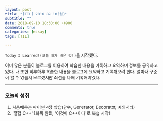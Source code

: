 ```yaml
---
layout: post
title: "[TIL] 2018.09.10(월)"
subtitle: ""
date: 2018-09-10 18:30:00 +0900
comments: true
categories: [essay]
tags: [TIL]

---
```


`Today I Learned!(오늘 내가 배운 것!)`을 시작했다.

이미 많은 분들이 블로그를 이용하여 학습한 내용을 기록하고 요약하며 정보를 공유하고 있다. 나 또한 하루하루 학습한 내용을 블로그에 요약하고 기록해보려 한다. 얼마나 꾸준히 할 수 있을지 모르겠지만 최선을 다해 기록해야겠다.

---

### 오늘의 성취
1. 처음배우는 파이썬 4장 학습(함수, Generator, Decorator, 예외처리)
2. '열혈 C++' 1회독 완료, '이것이 C++이다'로 복습 시작!
